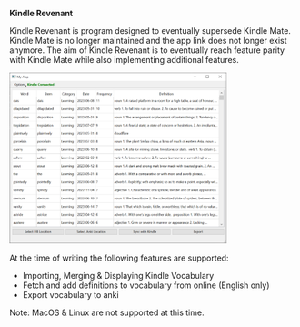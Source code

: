 <b>Kindle Revenant</b>

Kindle Revenant is program designed to eventually supersede Kindle Mate.
Kindle Mate is no longer maintained and the app link does not longer exist anymore. The aim of Kindle Revenant is to eventually reach feature parity with Kindle Mate while also implementing additional features.

<img src="https://raw.githubusercontent.com/atomicsam/Kindle-Revevant-New/main/images/connected.PNG" height=300px width=auto>

At the time of writing the following features are supported:
<ul>
  <li>Importing, Merging & Displaying Kindle Vocabulary</li>
  <li>Fetch and add definitions to vocabulary from online (English only)</li>
  <li>Export vocabulary to anki</li>
</ul>


Note: MacOS & Linux are not supported at this time.
